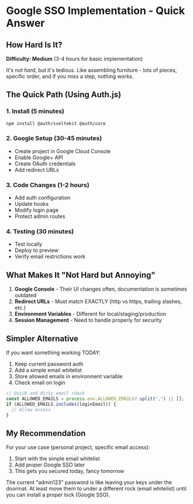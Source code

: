 # Google SSO Implementation - Quick Answer

## How Hard Is It?

**Difficulty: Medium** (3-4 hours for basic implementation)

It's not _hard_, but it's tedious. Like assembling furniture - lots of pieces, specific order, and if you miss a step, nothing works.

## The Quick Path (Using Auth.js)

### 1. Install (5 minutes)

```bash
npm install @auth/sveltekit @auth/core
```

### 2. Google Setup (30-45 minutes)

- Create project in Google Cloud Console
- Enable Google+ API
- Create OAuth credentials
- Add redirect URLs

### 3. Code Changes (1-2 hours)

- Add auth configuration
- Update hooks
- Modify login page
- Protect admin routes

### 4. Testing (30 minutes)

- Test locally
- Deploy to preview
- Verify email restrictions work

## What Makes It "Not Hard but Annoying"

1. **Google Console** - Their UI changes often, documentation is sometimes outdated
2. **Redirect URLs** - Must match EXACTLY (http vs https, trailing slashes, etc.)
3. **Environment Variables** - Different for local/staging/production
4. **Session Management** - Need to handle properly for security

## Simpler Alternative

If you want something working TODAY:

1. Keep current password auth
2. Add a simple email whitelist
3. Store allowed emails in environment variable
4. Check email on login

```javascript
// Quick and dirty email check
const ALLOWED_EMAILS = process.env.ALLOWED_EMAILS?.split(",") || [];
if (ALLOWED_EMAILS.includes(loginEmail)) {
  // Allow access
}
```

## My Recommendation

For your use case (personal project, specific email access):

1. Start with the simple email whitelist
2. Add proper Google SSO later
3. This gets you secured today, fancy tomorrow

The current "admin123" password is like leaving your keys under the doormat. At least move them to under a different rock (email whitelist) until you can install a proper lock (Google SSO).

